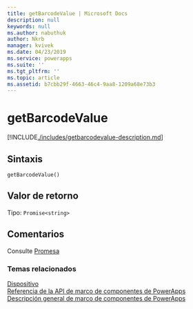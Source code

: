 ```yaml
---
title: getBarcodeValue | Microsoft Docs
description: null
keywords: null
ms.author: nabuthuk
author: Nkrb
manager: kvivek
ms.date: 04/23/2019
ms.service: powerapps
ms.suite: ''
ms.tgt_pltfrm: ''
ms.topic: article
ms.assetid: b7cbb29f-4663-46c4-9aa8-1209a68e73b3
---
```


# <a name="getbarcodevalue"></a>getBarcodeValue

[!INCLUDE[./includes/getbarcodevalue-description.md](./includes/getbarcodevalue-description.md)]

## <a name="syntax"></a>Sintaxis

`getBarcodeValue()`

## <a name="return-value"></a>Valor de retorno

Tipo: `Promise<string>`

## <a name="remarks"></a>Comentarios

Consulte [Promesa](https://developer.mozilla.org/docs/Web/JavaScript/Reference/Global_Objects/Promise)


### <a name="related-topics"></a>Temas relacionados

[Dispositivo](../device.md)<br/>
[Referencia de la API de marco de componentes de PowerApps](../../reference/index.md)<br/>
[Descripción general de marco de componentes de PowerApps](../../overview.md)
